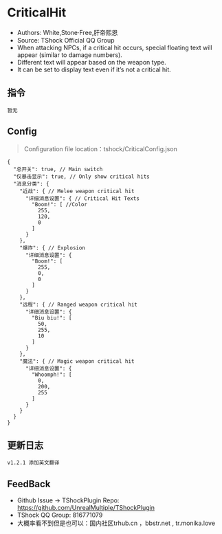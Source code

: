 # CriticalHit

- Authors: White,Stone·Free,肝帝熙恩
- Source: TShock Official QQ Group
- When attacking NPCs, if a critical hit occurs, special floating text will appear (similar to damage numbers).
- Different text will appear based on the weapon type.
- It can be set to display text even if it’s not a critical hit.

## 指令

```
暂无
```

## Config

> Configuration file location：tshock/CriticalConfig.json

```json5
{
  "总开关": true, // Main switch
  "仅暴击显示": true, // Only show critical hits
  "消息分类": {
    "近战": { // Melee weapon critical hit
      "详细消息设置": { // Critical Hit Texts
        "Boom!": [ //Color
          255, 
          120,
          0
        ]
      }
    },
    "爆炸": { // Explosion
      "详细消息设置": {
        "Boom!": [
          255,
          0,
          0
        ]
      }
    },
    "远程": { // Ranged weapon critical hit
      "详细消息设置": {
        "Biu biu!": [
          50,
          255,
          10
        ]
      }
    },
    "魔法": { // Magic weapon critical hit
      "详细消息设置": {
        "Whoomph!": [
          0,
          200,
          255
        ]
      }
    }
  }
}

```

## 更新日志

```
v1.2.1 添加英文翻译
```

## FeedBack

- Github Issue -> TShockPlugin Repo: https://github.com/UnrealMultiple/TShockPlugin
- TShock QQ Group: 816771079
- 大概率看不到但是也可以：国内社区trhub.cn ，bbstr.net , tr.monika.love
